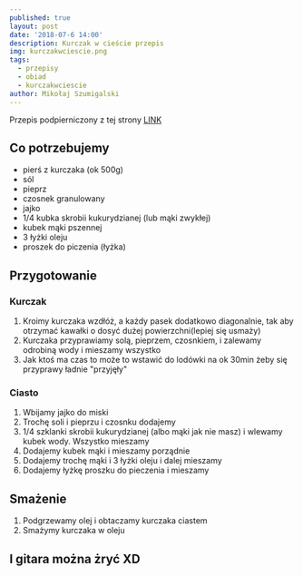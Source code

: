 ```yaml
---
published: true
layout: post
date: '2018-07-6 14:00'
description: Kurczak w cieście przepis
img: kurczakwciescie.png
tags:
  - przepisy
  - obiad
  - kurczakwciescie
author: Mikołaj Szumigalski
---
```

Przepis podpierniczony z tej strony [LINK](https://www.youtube.com/watch?v=IdxlNAReT7o&t) 

## Co potrzebujemy

* pierś z kurczaka (ok 500g)
* sól
* pieprz
* czosnek granulowany
* jajko
* 1/4 kubka skrobii kukurydzianej (lub mąki zwykłej)
* kubek mąki pszennej
* 3 łyżki oleju
* proszek do piczenia (łyżka)

## Przygotowanie

### Kurczak 

1. Kroimy kurczaka wzdłóż, a każdy pasek dodatkowo diagonalnie, tak aby otrzymać kawałki o dosyć dużej powierzchni(lepiej się usmaży)
2. Kurczaka przyprawiamy solą, pieprzem, czosnkiem, i zalewamy odrobiną wody i mieszamy wszystko
3. Jak ktoś ma czas to może to wstawić do lodówki na ok 30min żeby się przyprawy ładnie "przyjęły"

### Ciasto

1. Wbijamy jajko do miski
2. Trochę soli i pieprzu i czosnku dodajemy
3. 1/4 szklanki skrobii kukurydzianej (albo mąki jak nie masz) i wlewamy kubek wody. Wszystko mieszamy
4. Dodajemy kubek mąki i mieszamy porządnie
5. Dodajemy trochę mąki i 3 łyżki oleju i dalej mieszamy
6. Dodajemy łyżkę proszku do pieczenia i mieszamy

## Smażenie

1. Podgrzewamy olej i obtaczamy kurczaka ciastem
2. Smażymy kurczaka w oleju

## I gitara można żryć XD
